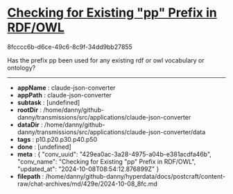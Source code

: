 # [Checking for Existing "pp" Prefix in RDF/OWL](https://claude.ai/chat/429ea0ac-3a28-4975-a04b-e381acdfa46b)

8fcccc6b-d6ce-49c6-8c9f-34dd9bb27855

Has the prefix pp been used for any existing rdf or owl vocabulary or ontology?

---

* **appName** : claude-json-converter
* **appPath** : claude-json-converter
* **subtask** : [undefined]
* **rootDir** : /home/danny/github-danny/transmissions/src/applications/claude-json-converter
* **dataDir** : /home/danny/github-danny/transmissions/src/applications/claude-json-converter/data
* **tags** : p10.p20.p30.p40.p50
* **done** : [undefined]
* **meta** : {
  "conv_uuid": "429ea0ac-3a28-4975-a04b-e381acdfa46b",
  "conv_name": "Checking for Existing \"pp\" Prefix in RDF/OWL",
  "updated_at": "2024-10-08T08:54:12.876899Z"
}
* **filepath** : /home/danny/github-danny/hyperdata/docs/postcraft/content-raw/chat-archives/md/429e/2024-10-08_8fc.md
